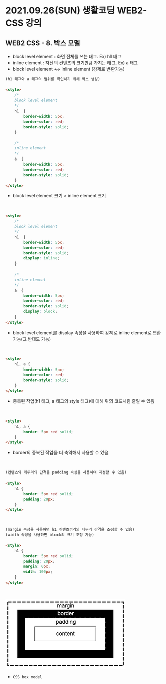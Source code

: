 # 2021.09.26(SUN) 생활코딩 WEB2-CSS 강의

## WEB2 CSS - 8. 박스 모델

- block level element : 화면 전체를 쓰는 태그. Ex) h1 태그
- inline element : 자신의 컨텐츠의 크기만큼 가지는 태그. Ex) a 태그
- block level element <-> inline element (강제로 변환가능)

```HTML
(h1 태그와 a 태그의 범위를 확인하기 위해 박스 생성)

<style>
    /*
    block level element
    */
    h1  {
        border-width: 5px;
        border-color: red;
        border-style: solid;
    }

    /*
    inline element
    */
    a  {
        border-width: 5px;
        border-color: red;
        border-style: solid;
    }
</style>
```
- block level element 크기 > inline element 크기
<br>


```HTML
<style>
    /*
    block level element
    */
    h1  {
        border-width: 5px;
        border-color: red;
        border-style: solid;
        display: inline;
    }

    /*
    inline element
    */
    a  {
        border-width: 5px;
        border-color: red;
        border-style: solid;
        display: block;
    }
</style>
```
- block level element를 display 속성을 사용하여 강제로 inline element로 변환 가능(그 반대도 가능)
<br>


```HTML
<style>
    h1, a {
        border-width: 5px;
        border-color: red;
        border-style: solid;
    }
</style>
```
- 중복된 작업(h1 태그, a 태그의 style 태그)에 대해 위의 코드처럼 줄일 수 있음
<br>


```HTML
<style>
    h1, a {
        border: 5px red solid;
    }
</style>
```
- border의 중복된 작업을 더 축약해서 사용할 수 있음
<br>


```HTML
(컨텐츠와 테두리의 간격을 padding 속성을 사용하여 지정할 수 있음)

<style>
    h1 {
        border: 5px red solid;
        padding: 20px;
    }
</style>
```
<br>

```HTML
(margin 속성을 사용하면 h1 컨텐츠끼리의 테두리 간격을 조정할 수 있음)
(width 속성을 사용하면 block의 크기 조정 가능)

<style>
    h1 {
        border: 5px red solid;
        padding: 20px;
        margin: 0px;
        width: 100px;
    }
</style>
```
<br>


![CSS-box model](img/WEB2-CSS_3_boxmodel.png)
- `CSS box model`